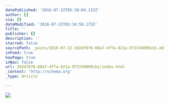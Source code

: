 ```yaml
---
datePublished: '2016-07-22T05:38:04.132Z'
author: []
via: {}
dateModified: '2016-07-22T05:34:50.175Z'
title: ''
publisher: {}
description: ''
starred: false
sourcePath: _posts/2016-07-22-3d2df676-60a7-4ffa-821a-9737d4899cb1.md
inFeed: true
hasPage: true
inNav: false
url: 3d2df676-60a7-4ffa-821a-9737d4899cb1/index.html
_context: 'http://schema.org'
_type: Article

---
```

![](https://the-grid-user-content.s3-us-west-2.amazonaws.com/bd1d92ba-156b-494b-a004-c05b77f6c39d.jpg)